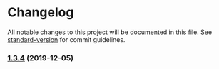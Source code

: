 # Changelog

All notable changes to this project will be documented in this file. See [standard-version](https://github.com/conventional-changelog/standard-version) for commit guidelines.

### [1.3.4](https://github.com/Zeemahh/Upsilon/compare/v1.3.3...v1.3.4) (2019-12-05)
